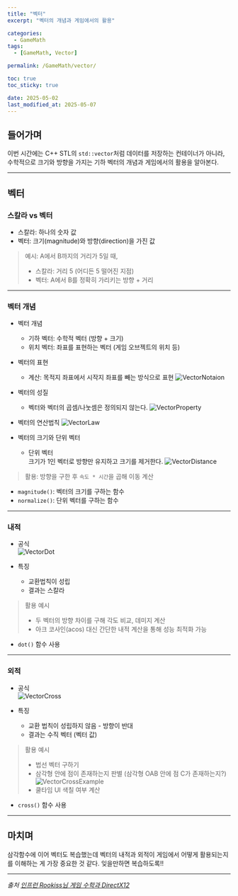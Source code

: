 ```yaml
---
title: "벡터"
excerpt: "벡터의 개념과 게임에서의 활용"

categories:
  - GameMath
tags:
  - [GameMath, Vector]

permalink: /GameMath/vector/

toc: true
toc_sticky: true

date: 2025-05-02
last_modified_at: 2025-05-07
---
```


## 들어가며

이번 시간에는 C++ STL의 `std::vector`처럼 데이터를 저장하는 컨테이너가 아니라, 수학적으로 크기와 방향을 가지는 기하 벡터의 개념과 게임에서의 활용을 알아본다.

---

## 벡터

### 스칼라 vs 벡터

- 스칼라: 하나의 숫자 값
- 벡터: 크기(magnitude)와 방향(direction)을 가진 값

> 예시: A에서 B까지의 거리가 5일 때,  
> - 스칼라: 거리 5 (어디든 5 떨어진 지점)
> - 벡터: A에서 B를 정확히 가리키는 방향 + 거리

---

### 벡터 개념

- 벡터 개념
    - 기하 벡터: 수학적 벡터 (방향 + 크기)
    - 위치 벡터: 좌표를 표현하는 벡터 (게임 오브젝트의 위치 등)

- 벡터의 표현
    - 계산: 목적지 좌표에서 시작지 좌표를 빼는 방식으로 표현
    ![VectorNotaion](/assets/images/post_img/gamemath/VectorNotation.jpg)

- 벡터의 성질 
    - 벡터와 벡터의 곱셈/나눗셈은 정의되지 않는다.
    ![VectorProperty](/assets/images/post_img/gamemath/VectorProperty.jpg)

- 벡터의 연산법칙
  ![VectorLaw](/assets/images/post_img/gamemath/VectorLaw.jpg)

- 벡터의 크기와 단위 벡터
    - 단위 벡터  
    크기가 1인 벡터로 방향만 유지하고 크기를 제거한다.
    ![VectorDistance](/assets/images/post_img/gamemath/VectorDistance.jpg)

> 활용: 방향을 구한 후 `속도 * 시간`을 곱해 이동 계산

- `magnitude()`: 벡터의 크기를 구하는 함수
- `normalize()`: 단위 벡터를 구하는 함수

---

### 내적

- 공식  
  ![VectorDot](/assets/images/post_img/gamemath/VectorDot.jpg)

- 특징
  - 교환법칙이 성립
  - 결과는 스칼라

> 활용 예시  
> - 두 벡터의 방향 차이를 구해 각도 비교, 데미지 계산
> - 아크 코사인(acos) 대신 간단한 내적 계산을 통해 성능 최적화 가능

- `dot()` 함수 사용

---

### 외적

- 공식  
  ![VectorCross](/assets/images/post_img/gamemath/VectorCross.jpg)

- 특징
  - 교환 법칙이 성립하지 않음 - 방향이 반대
  - 결과는 수직 벡터 (벡터 값)

> 활용 예시  
> - 법선 벡터 구하기
> - 삼각형 안에 점이 존재하는지 판별 (삼각형 OAB 안에 점 C가 존재하는지?)
>   ![VectorCrossExample](/assets/images/post_img/gamemath/VectorCrossExample.jpg)
> - 쿨타임 UI 색칠 여부 계산

- `cross()` 함수 사용

---

## 마치며

삼각함수에 이어 벡터도 복습했는데 벡터의 내적과 외적이 게임에서 어떻게 활용되는지를 이해하는 게 가장 중요한 것 같다. 잊을만하면 복습하도록!!

---

*출처* 
*[인프런 Rookiss님 게임 수학과 DirectX12](https://www.inflearn.com/course/%EC%96%B8%EB%A6%AC%EC%96%BC-3d-mmorpg-2/dashboard)*